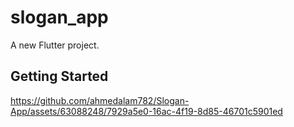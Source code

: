 # slogan_app

A new Flutter project.

## Getting Started

https://github.com/ahmedalam782/Slogan-App/assets/63088248/7929a5e0-16ac-4f19-8d85-46701c5901ed


